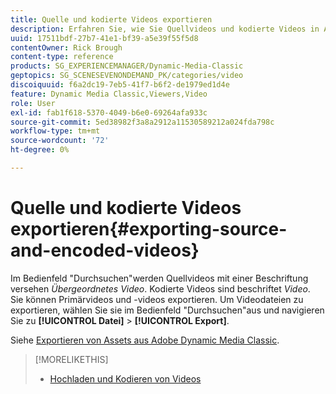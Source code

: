 ```yaml
---
title: Quelle und kodierte Videos exportieren
description: Erfahren Sie, wie Sie Quellvideos und kodierte Videos in Adobe Dynamic Media Classic exportieren.
uuid: 17511bdf-27b7-41e1-bf39-a5e39f55f5d8
contentOwner: Rick Brough
content-type: reference
products: SG_EXPERIENCEMANAGER/Dynamic-Media-Classic
geptopics: SG_SCENESEVENONDEMAND_PK/categories/video
discoiquuid: f6a2dc19-7eb5-41f7-b6f2-de1979ed1d4e
feature: Dynamic Media Classic,Viewers,Video
role: User
exl-id: fab1f618-5370-4049-b6e0-69264afa933c
source-git-commit: 5ed38982f3a8a2912a11530589212a024fda798c
workflow-type: tm+mt
source-wordcount: '72'
ht-degree: 0%

---
```


# Quelle und kodierte Videos exportieren{#exporting-source-and-encoded-videos}

Im Bedienfeld &quot;Durchsuchen&quot;werden Quellvideos mit einer Beschriftung versehen *Übergeordnetes Video*. Kodierte Videos sind beschriftet *Video*. Sie können Primärvideos und -videos exportieren. Um Videodateien zu exportieren, wählen Sie sie im Bedienfeld &quot;Durchsuchen&quot;aus und navigieren Sie zu **[!UICONTROL Datei]** > **[!UICONTROL Export]**.

Siehe [Exportieren von Assets aus Adobe Dynamic Media Classic](exporting-assets-from-dmc.md#exporting-assets-from-dmc).

>[!MORELIKETHIS]
>
>* [Hochladen und Kodieren von Videos](uploading-encoding-videos.md#uploading_and_encoding_videos)

